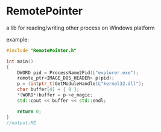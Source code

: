 # RemotePointer

a lib for reading/writing other process on Windows platform

example:

```cpp
#include "RemotePointer.h"

int main()
{
	DWORD pid = ProcessName2Pid(L"explorer.exe");
	remote_ptr<IMAGE_DOS_HEADER> p(pid);
	p = (intptr_t)GetModuleHandle(L"kernel32.dll");
	char buffer[4] = { 0 };
	*(WORD*)buffer = p->e_magic;
	std::cout << buffer << std::endl;

	return 0;
}
//output:MZ
```

